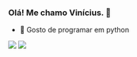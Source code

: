 ### Olá! Me chamo Vinícius. 👋

- 🎉 Gosto de programar em python

<div>
  <a href="https://www.youtube.com/@viniciuspireslopes" target="_blank"><img src="https://img.shields.io/badge/YouTube-FF0000?style=for-the-badge&logo=youtube&logoColor=white" target="_blank"></a> 
  <a href="https://instagram.com/viniciuspireslopes" target="_blank"><img src="https://img.shields.io/badge/-Instagram-%23E4405F?style=for-the-badge&logo=instagram&logoColor=white" target="_blank"></a>
</div>
